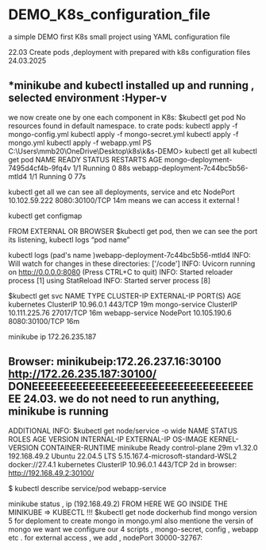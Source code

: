 # DEMO_K8s_configuration_file
 a simple DEMO  first K8s small project using YAML configuration file 

 22.03  Create pods ,deployment with prepared with k8s configuration files 
24.03.2025

*minikube and kubectl installed  up and running , selected environment :Hyper-v
-------------------------------------------------------------------------------------
we now create one by one each component in K8s:
$kubectl get pod
No resources found in default namespace.
to crate pods:
kubectl apply -f mongo-config.yml
kubectl apply -f mongo-secret.yml
kubectl apply -f mongo.yml 
kubectl apply -f webapp.yml
PS C:\Users\mmb20\OneDrive\Desktop\k8s\k&s-DEMO> kubectl get all 
kubectl get pod
NAME READY STATUS RESTARTS AGE
mongo-deployment-7495d4cf4b-9fq4v 1/1 Running 0 88s
webapp-deployment-7c44bc5b56-mtld4 1/1 Running 0 77s

kubectl get all
we can see all deployments, service and etc 
NodePort    10.102.59.222   <none>        8080:30100/TCP   14m
means we can access it external !




kubectl get configmap


FROM EXTERNAL OR BROWSER 
$kubectl get pod, then we can see the port its listening, kubectl logs “pod name”

kubectl logs  (pad's name )webapp-deployment-7c44bc5b56-mtld4
INFO: Will watch for changes in these directories: ['/code']
INFO: Uvicorn running on http://0.0.0.0:8080 (Press CTRL+C to quit)
INFO: Started reloader process [1] using StatReload
INFO: Started server process [8]


$kubectl get svc
NAME TYPE CLUSTER-IP EXTERNAL-IP PORT(S) AGE
kubernetes ClusterIP 10.96.0.1 <none> 443/TCP 19m
mongo-service ClusterIP 10.111.225.76 <none> 27017/TCP 16m
webapp-service NodePort 10.105.190.6 <none> 8080:30100/TCP 16m


minikube ip
172.26.235.187

Browser: minikubeip:172.26.237.16:30100
http://172.26.235.187:30100/
DONEEEEEEEEEEEEEEEEEEEEEEEEEEEEEEEEEEEEE 24.03.
we do not need to run anything, minikube is running 
---------------------------------------------------------------------------------------------------------------
ADDITIONAL INFO:
$kubectl get node/service -o wide
NAME STATUS ROLES AGE VERSION INTERNAL-IP EXTERNAL-IP OS-IMAGE KERNEL-VERSION CONTAINER-RUNTIME
minikube Ready control-plane 29m v1.32.0 192.168.49.2 <none> Ubuntu 22.04.5 LTS 5.15.167.4-microsoft-standard-WSL2 docker://27.4.1
    kubernetes   ClusterIP   10.96.0.1    <none>        443/TCP   2d
in browser: http://192.168.49.2:30100/

$ kubectl describe service/pod  webapp-service

minikube status , ip (192.168.49.2)
FROM HERE WE GO INSIDE THE MINIKUBE ⇒ KUBECTL !!!
$kubectl get node
dockerhub find mongo version 5 for deploment to create mongo 
in mongo.yml also mentione the versin of mongo we want 
we configure our 4 scripts , mongo-secret, config , webapp etc . 
for external access , we add , nodePort 30000-32767:


